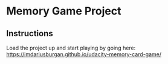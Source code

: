 # Memory Game Project

## Instructions

Load the project up and start playing by going here: https://imdariusburgan.github.io/udacity-memory-card-game/
